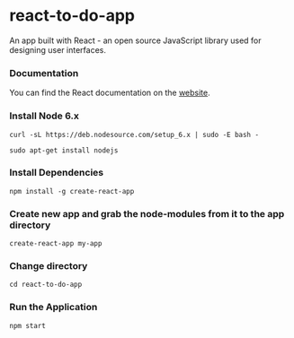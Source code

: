 # react-to-do-app

An app built with React - an open source JavaScript library used for designing user interfaces.


### Documentation
You can find the React documentation on the [website](https://reactjs.org/).


### Install Node 6.x
```
curl -sL https://deb.nodesource.com/setup_6.x | sudo -E bash -

sudo apt-get install nodejs
```

### Install Dependencies
```
npm install -g create-react-app
```

### Create new app and grab the node-modules from it to the app directory
```
create-react-app my-app
```

### Change directory

```
cd react-to-do-app
```


### Run the Application

```
npm start
```
